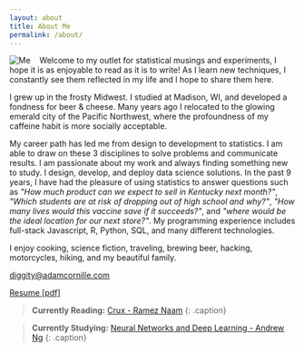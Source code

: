 ```yaml
---
layout: about
title: About Me
permalink: /about/
---
```

<img src="http://adamcornille.com/images/AdamCornille_Circle_sm.png" alt="Me" style="float: left;margin-right: 16px;">
Welcome to my outlet for statistical musings and experiments, I hope it is as enjoyable to read as it is to write! As I learn new techniques, I constantly see them reflected in my life and I hope to share them here.

I grew up in the frosty Midwest. I studied at Madison, WI, and developed a fondness for beer & cheese. Many years ago I relocated to the glowing emerald city of the Pacific Northwest, where the profoundness of my caffeine habit is more socially acceptable.

My career path has led me from design to development to statistics. I am able to draw on these 3 disciplines to solve problems and communicate results. I am passionate about my work and always finding something new to study. I design, develop, and deploy data science solutions. In the past 9 years, I have had the pleasure of using statistics to answer questions such as _"How much product can we expect to sell in Kentucky next month?"_, _"Which students are at risk of dropping out of high school and why?"_, _"How many lives would this vaccine save if it succeeds?"_, and _"where would be the ideal location for our next store?"_. My programming experience includes full-stack Javascript, R, Python, SQL, and many different technologies.

I enjoy cooking, science fiction, traveling, brewing beer, hacking, motorcycles, hiking, and my beautiful family.

[diggity@adamcornille.com](mailto:diggity+website@adamcornille.com)

<a href="http://adamcornille.com/docs/Adam_Cornille.pdf" target="_blank">Resume [pdf]</a>

> **Currently Reading:** <a href="https://www.goodreads.com/book/show/24968626-crux" target="_blank">Crux - Ramez Naam</a>
{: .caption}

> **Currently Studying:** <a href="https://www.coursera.org/learn/neural-networks-deep-learning" target="_blank">Neural Networks and Deep Learning - Andrew Ng</a>
{: .caption}